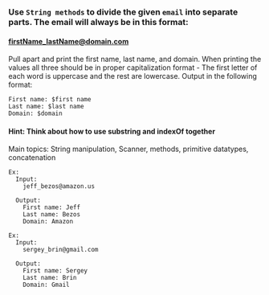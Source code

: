 ### Use `String methods` to divide the given `email` into separate parts. The email will always be in this format:

#### firstName_lastName@domain.com

Pull apart and print the first name, last name, and domain. When printing the values all three should be in proper capitalization format - The first letter of each word is uppercase and the rest are lowercase. Output in the following format:

```
First name: $first name
Last name: $last name
Domain: $domain
```

#### Hint: Think about how to use substring and indexOf together

Main topics: String manipulation, Scanner, methods, primitive datatypes, concatenation

```
Ex:
  Input:
    jeff_bezos@amazon.us

  Output:
    First name: Jeff
    Last name: Bezos
    Domain: Amazon
```
```
Ex:
  Input:
    sergey_brin@gmail.com

  Output:
    First name: Sergey
    Last name: Brin
    Domain: Gmail
```
